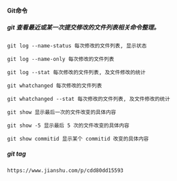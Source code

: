 #### Git命令

##### git 查看最近或某一次提交修改的文件列表相关命令整理。
```shell
git log --name-status 每次修改的文件列表, 显示状态

git log --name-only 每次修改的文件列表

git log --stat 每次修改的文件列表, 及文件修改的统计

git whatchanged 每次修改的文件列表

git whatchanged --stat 每次修改的文件列表, 及文件修改的统计

git show 显示最后一次的文件改变的具体内容

git show -5 显示最后 5 次的文件改变的具体内容

git show commitid 显示某个 commitid 改变的具体内容
```

##### git tag
```
https://www.jianshu.com/p/cdd80dd15593
```

